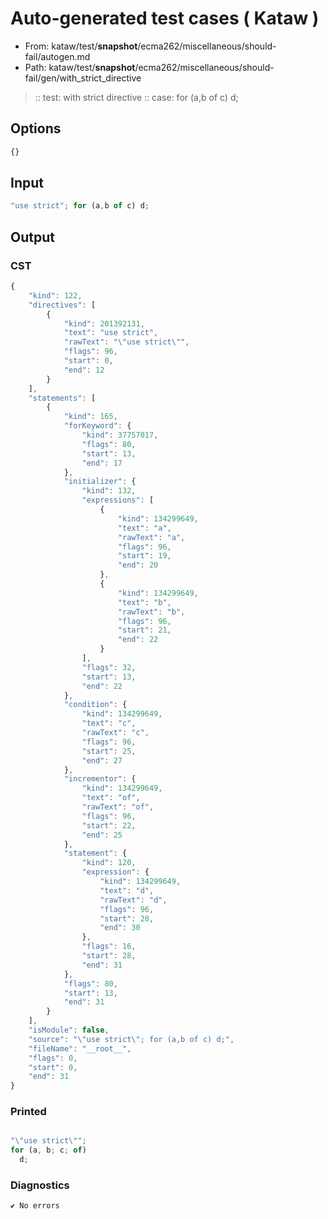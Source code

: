 # Auto-generated test cases ( Kataw )
- From: kataw/test/__snapshot__/ecma262/miscellaneous/should-fail/autogen.md
- Path: kataw/test/__snapshot__/ecma262/miscellaneous/should-fail/gen/with_strict_directive
> :: test: with strict directive
> :: case: for (a,b of c) d;
## Options

`````js
{}
`````
## Input

`````js
"use strict"; for (a,b of c) d;
`````
## Output

### CST

```javascript
{
    "kind": 122,
    "directives": [
        {
            "kind": 201392131,
            "text": "use strict",
            "rawText": "\"use strict\"",
            "flags": 96,
            "start": 0,
            "end": 12
        }
    ],
    "statements": [
        {
            "kind": 165,
            "forKeyword": {
                "kind": 37757017,
                "flags": 80,
                "start": 13,
                "end": 17
            },
            "initializer": {
                "kind": 132,
                "expressions": [
                    {
                        "kind": 134299649,
                        "text": "a",
                        "rawText": "a",
                        "flags": 96,
                        "start": 19,
                        "end": 20
                    },
                    {
                        "kind": 134299649,
                        "text": "b",
                        "rawText": "b",
                        "flags": 96,
                        "start": 21,
                        "end": 22
                    }
                ],
                "flags": 32,
                "start": 13,
                "end": 22
            },
            "condition": {
                "kind": 134299649,
                "text": "c",
                "rawText": "c",
                "flags": 96,
                "start": 25,
                "end": 27
            },
            "incrementor": {
                "kind": 134299649,
                "text": "of",
                "rawText": "of",
                "flags": 96,
                "start": 22,
                "end": 25
            },
            "statement": {
                "kind": 120,
                "expression": {
                    "kind": 134299649,
                    "text": "d",
                    "rawText": "d",
                    "flags": 96,
                    "start": 28,
                    "end": 30
                },
                "flags": 16,
                "start": 28,
                "end": 31
            },
            "flags": 80,
            "start": 13,
            "end": 31
        }
    ],
    "isModule": false,
    "source": "\"use strict\"; for (a,b of c) d;",
    "fileName": "__root__",
    "flags": 0,
    "start": 0,
    "end": 31
}
```

### Printed

```javascript

"\"use strict\"";
for (a, b; c; of)
  d;
```

### Diagnostics

```javascript
✔ No errors
```

